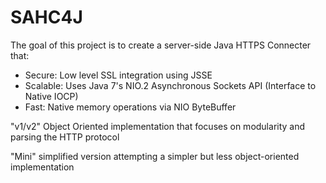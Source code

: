SAHC4J
======

The goal of this project is to create a server-side Java HTTPS Connecter that:
 -  Secure: Low level SSL integration using JSSE
 -  Scalable: Uses Java 7's NIO.2 Asynchronous Sockets API (Interface to Native IOCP)
 -  Fast: Native memory operations via NIO ByteBuffer 

"v1/v2" Object Oriented implementation that focuses on modularity and parsing the HTTP protocol

"Mini" simplified version attempting a simpler but less object-oriented implementation
